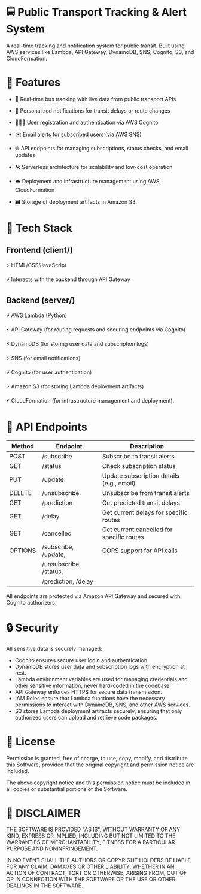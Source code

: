 # 🚍 Public Transport Tracking & Alert System
A real-time tracking and notification system for public transit. Built using AWS services like Lambda, API Gateway, DynamoDB, SNS, Cognito, S3, and CloudFormation.


# 🚀 Features

* 🚌 Real-time bus tracking with live data from public transport APIs

* 🔔 Personalized notifications for transit delays or route changes

* 🧑‍🤝‍🧑 User registration and authentication via AWS Cognito

* ✉️ Email alerts for subscribed users (via AWS SNS)

* 🌐 API endpoints for managing subscriptions, status checks, and email updates

* 🛠 Serverless architecture for scalability and low-cost operation

* ☁️ Deployment and infrastructure management using AWS CloudFormation

* 🗃 Storage of deployment artifacts in Amazon S3.


# 🧱 Tech Stack

## Frontend (client/)
   ⚡ HTML/CSS/JavaScript

   ⚡ Interacts with the backend through API Gateway  

## Backend (server/)
   ⚡ AWS Lambda (Python)  

   ⚡ API Gateway (for routing requests and securing endpoints via Cognito)

   ⚡ DynamoDB (for storing user data and subscription logs)  

   ⚡ SNS (for email notifications)  

   ⚡ Cognito (for user authentication)

   ⚡ Amazon S3 (for storing Lambda deployment artifacts)

   ⚡ CloudFormation (for infrastructure management and deployment).



# 🚏 API Endpoints

| Method | Endpoint                  | Description                                  |
|--------|---------------------------|----------------------------------------------|
| POST   | /subscribe                | Subscribe to transit alerts                  |
| GET    | /status                   | Check subscription status                    |
| PUT    | /update                   | Update subscription details (e.g., email)    |
| DELETE | /unsubscribe              | Unsubscribe from transit alerts              |
| GET    | /prediction               | Get predicted transit delays                 |
| GET    | /delay                    | Get current delays for specific routes       |
| GET    | /cancelled                | Get current cancelled for specific routes    |
| OPTIONS| /subscribe, /update,      | CORS support for API calls                   |          
|        | /unsubscribe, /status,    |                                              |
|        | /prediction, /delay       |                                              |


 All endpoints are protected via Amazon API Gateway and secured with Cognito authorizers.


# 🔒 Security

All sensitive data is securely managed:

* Cognito ensures secure user login and authentication.
* DynamoDB stores user data and subscription logs with encryption at rest.
* Lambda environment variables are used for managing credentials and other sensitive information, never hard-coded in the codebase.
* API Gateway enforces HTTPS for secure data transmission.
* IAM Roles ensure that Lambda functions have the necessary permissions to interact with DynamoDB, SNS, and other AWS services.
* S3 stores Lambda deployment artifacts securely, ensuring that only authorized users can upload and retrieve code packages.


# 📄 License

Permission is granted, free of charge, to use, copy, modify, and distribute this Software, provided that the original copyright and permission notice are included.

The above copyright notice and this permission notice must be included in all copies or substantial portions of the Software.


# 📜 DISCLAIMER

THE SOFTWARE IS PROVIDED "AS IS", WITHOUT WARRANTY OF ANY KIND, EXPRESS OR IMPLIED, INCLUDING BUT NOT LIMITED TO THE WARRANTIES OF MERCHANTABILITY, FITNESS FOR A PARTICULAR PURPOSE AND NONINFRINGEMENT.

IN NO EVENT SHALL THE AUTHORS OR COPYRIGHT HOLDERS BE LIABLE FOR ANY CLAIM, DAMAGES OR OTHER LIABILITY, WHETHER IN AN ACTION OF CONTRACT, TORT OR OTHERWISE, ARISING FROM, OUT OF OR IN CONNECTION WITH THE SOFTWARE OR THE USE OR OTHER DEALINGS IN THE SOFTWARE.